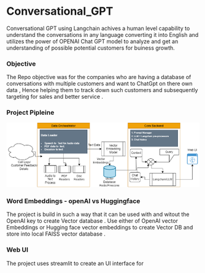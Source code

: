 # Conversational_GPT
Conversational GPT using Langchain achives a human level capability to understand the conversations in any language converting it into English and utilizes the power of  OPENAI Chat GPT model to analyze and get an understanding of possible potential customers for buiness growth.

### Objective 
The Repo objective was for the companies who are having a database of conversations with multiple customers and want to ChatGpt on there own data , Hence helping them to track down such customers and subsequently targeting for sales and better service .

### Project Pipleine 
![Image text](https://github.com/Samarth-991/Conversational_GPT/blob/main/pipeline.png)

### Word Embeddings - openAI vs Huggingface
The project is build in such a way that it can be used with and witout the OpenAI key to create Vector database . Use either of  OpenAI vector Embeddings or Hugging face vector embeddings to create Vector DB and store into local FAISS vector database . 


### Web UI
The project uses streamlit to create an UI interface for 

